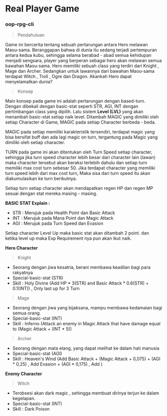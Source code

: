 # Real Player Game
### oop-rpg-cli

> Pendahuluan

Game ini bercerita tentang sebuah pertarungan antara Hero melawan Maou-sama. Beranggapan bahwa di dunia itu sedang terjadi pertempuran antara kedua kubu, sehingga selama berabad - abad semua kehidupan menjadi sengsara, player yang berperan sebagai hero akan melawan semua bawahan Maou-sama. Hero memiliki sebuah class yang terdiri dari Knight , Mage dan Archer. Sedangkan untuk lawannya dari bawahan Maou-sama terdapat Witch , Troll , Ogre dan Dragon. Akankah Hero dapat menyelamatkan dunia?


> Konsep

Main konsep pada game ini adalah pertarungan dengan based-turn. Dengan dibekali dengan basic-stat seperti STR, AGI, INT dengan pertimbangan class yang dipilih. Lalu sistem **Level (LVL)** yang akan menambah basic-stat setiap naik level. Ditambah MAGIC yang dimiliki oleh setiap Character di Game, MAGIC pada setiap Character berbeda - beda.

MAGIC pada setiap memiliki karakteristik tersendiri, terdapat magic yang bisa bersifat buff dan ada lagi magic on turn, tergantung pada Magic yang dimiliki oleh setiap character. 

TURN pada game ini akan ditentukan oleh Turn Speed setiap character, sehingga jika turn speed character lebih besar dari character lain (lawan) maka character tersebut akan beraksi terlebih dahulu dan setiap turn memiliki max cost turn sebesar 50. Jika terdapat character yang memiliki turn speed lebih dari max cost turn, Maka sisa dari turn speed itu akan diakumulasikan ke turn berikutnya.

Setiap turn setiap character akan mendapatkan regen HP dan regen MP sesuai dengan stat mereka masing - masing.

**BASIC STAT Explain :**

- STR : Merujuk pada Health Point dan Basic Attack
- INT : Merujuk pada Mana Point dan Magic Attack
- AGI : Merujuk pada Turn Speed dan Evasion

Setiap character Level Up maka basic stat akan ditambah 2 point. dan ketika level up maka Exp Requirement nya pun akan ikut naik.


**Hero Character**
> Knight 
- Seorang dengan jiwa kesatria, berani membawa keadilan bagi para rakyatnya 
- Special-basic-stat (STR)
- Skill : Holy Divine (Add HP * 3(STR) and Basic Attack * 0.6(STR) + 0.1(INT)) , Only last up for 3 Turn

> Mage
- Seorang dengan jiwa yang bijaksana, mampu membawa kedamaian bagi semua orang.
- Special-basic-stat (INT)
- Skill : Inferno (Attack an enemy in Magic Attack that have damage equal to (Magic Attack + (INT * 5))

> Archer
- Seorang dengan mata elang, yang dapat melihat ke dalam hati manusia
- Special-basic-stat (AGI)
- Skill : Heaven's Wind (Add Basic Attack + (Magic Attack + 0,075) + (AGI * 0,25) , Add Evasion + (AGI * 0,175) , Add )

**Enemy Character**
> Witch
- Terobsesi akan dark magic , sehingga membuat dirinya terjun ke dalam kegelapan.
- Special-basic-stat (INT)
- Skill : Dark Poison 


